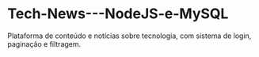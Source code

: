 # Tech-News---NodeJS-e-MySQL
Plataforma de conteúdo e notícias sobre tecnologia, com sistema de login, paginação e filtragem.
